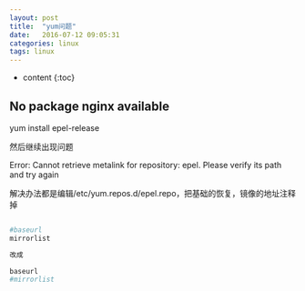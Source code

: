 ```yaml
---
layout: post
title:  "yum问题"
date:   2016-07-12 09:05:31
categories: linux
tags: linux
---
```


* content
{:toc}

## No package nginx available

yum install epel-release

然后继续出现问题

Error: Cannot retrieve metalink for repository: epel. Please verify its path and try again

解决办法都是编辑/etc/yum.repos.d/epel.repo，把基础的恢复，镜像的地址注释掉

```python

#baseurl
mirrorlist

改成

baseurl
#mirrorlist

```